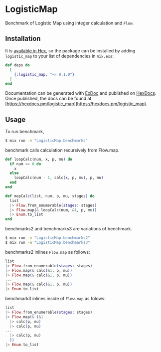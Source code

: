 # LogisticMap

Benchmark of Logistic Map using integer calculation and `Flow`.

## Installation

It is [available in Hex](https://hex.pm/docs/publish), so the package can be installed
by adding `logistic_map` to your list of dependencies in `mix.exs`:

```elixir
def deps do
  [
    {:logistic_map, "~> 0.1.0"}
  ]
end
```

Documentation can be generated with [ExDoc](https://github.com/elixir-lang/ex_doc)
and published on [HexDocs](https://hexdocs.pm). Once published, the docs can
be found at [https://hexdocs.pm/logistic_map](https://hexdocs.pm/logistic_map).

## Usage

To run benchmark,

```bash
$ mix run -e "LogisticMap.benchmarks"
```

benchmark calls calculation recursively from Flow.map.

```elixir
def loopCalc(num, x, p, mu) do
  if num <= 0 do
    x
  else
    loopCalc(num - 1, calc(x, p, mu), p, mu)
  end
end

def mapCalc(list, num, p, mu, stages) do
  list
  |> Flow.from_enumerable(stages: stages)
  |> Flow.map(& loopCalc(num, &1, p, mu))
  |> Enum.to_list
end
```

benchmarks2 and benchmarks3 are variations of benchmark.

```bash
$ mix run -e "LogisticMap.benchmarks2"
$ mix run -e "LogisticMap.benchmarks3"
```

benchmarks2 inlines `Flow.map` as follows:

```elixir
list
|> Flow.from_enumerable(stages: stages)
|> Flow.map(& calc(&1, p, mu))
|> Flow.map(& calc(&1, p, mu))
...
|> Flow.map(& calc(&1, p, mu))
|> Enum.to_list
```

benchmark3 inlines inside of `Flow.map` as folows:

```elixir
list
|> Flow.from_enumerable(stages: stages)
|> Flow.map(& (&1
  |> calc(p, mu)
  |> calc(p, mu)
...
  |> calc(p, mu)
  ))
|> Enum.to_list
```

